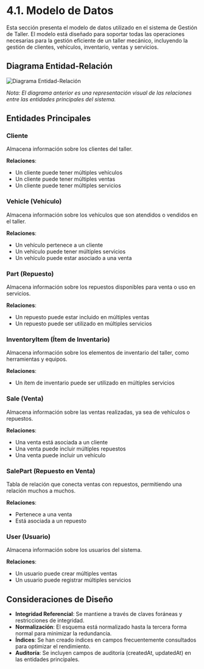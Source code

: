﻿# 4.1. Modelo de Datos

Esta sección presenta el modelo de datos utilizado en el sistema de Gestión de Taller. El modelo está diseñado para soportar todas las operaciones necesarias para la gestión eficiente de un taller mecánico, incluyendo la gestión de clientes, vehículos, inventario, ventas y servicios.

## Diagrama Entidad-Relación

![Diagrama Entidad-Relación](../images/er-diagram.png)

*Nota: El diagrama anterior es una representación visual de las relaciones entre las entidades principales del sistema.*

## Entidades Principales

### Cliente

Almacena información sobre los clientes del taller.

**Relaciones**:
- Un cliente puede tener múltiples vehículos
- Un cliente puede tener múltiples ventas
- Un cliente puede tener múltiples servicios

### Vehicle (Vehículo)

Almacena información sobre los vehículos que son atendidos o vendidos en el taller.

**Relaciones**:
- Un vehículo pertenece a un cliente
- Un vehículo puede tener múltiples servicios
- Un vehículo puede estar asociado a una venta

### Part (Repuesto)

Almacena información sobre los repuestos disponibles para venta o uso en servicios.

**Relaciones**:
- Un repuesto puede estar incluido en múltiples ventas
- Un repuesto puede ser utilizado en múltiples servicios

### InventoryItem (Ítem de Inventario)

Almacena información sobre los elementos de inventario del taller, como herramientas y equipos.

**Relaciones**:
- Un ítem de inventario puede ser utilizado en múltiples servicios

### Sale (Venta)

Almacena información sobre las ventas realizadas, ya sea de vehículos o repuestos.

**Relaciones**:
- Una venta está asociada a un cliente
- Una venta puede incluir múltiples repuestos
- Una venta puede incluir un vehículo

### SalePart (Repuesto en Venta)

Tabla de relación que conecta ventas con repuestos, permitiendo una relación muchos a muchos.

**Relaciones**:
- Pertenece a una venta
- Está asociada a un repuesto

### User (Usuario)

Almacena información sobre los usuarios del sistema.

**Relaciones**:
- Un usuario puede crear múltiples ventas
- Un usuario puede registrar múltiples servicios

## Consideraciones de Diseño

- **Integridad Referencial**: Se mantiene a través de claves foráneas y restricciones de integridad.
- **Normalización**: El esquema está normalizado hasta la tercera forma normal para minimizar la redundancia.
- **Índices**: Se han creado índices en campos frecuentemente consultados para optimizar el rendimiento.
- **Auditoría**: Se incluyen campos de auditoría (createdAt, updatedAt) en las entidades principales.